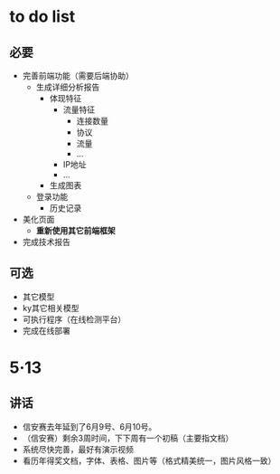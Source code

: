 # to do list

## 必要

- 完善前端功能（需要后端协助）
    - 生成详细分析报告
        - 体现特征
            - 流量特征
                - 连接数量
                - 协议
                - 流量
                - ...
            - IP地址
            - ...
        - 生成图表
    - 登录功能
        - 历史记录
- 美化页面
    - __重新使用其它前端框架__
- 完成技术报告

## 可选
- 其它模型
- ky其它相关模型
- 可执行程序（在线检测平台）
- 完成在线部署

# 5·13

## 讲话

- 信安赛去年延到了6月9号、6月10号。
- （信安赛）剩余3周时间，下下周有一个初稿（主要指文档）
- 系统尽快完善，最好有演示视频
- 看历年得奖文档，字体、表格、图片等（格式精美统一，图片风格一致）